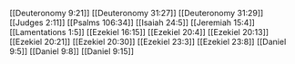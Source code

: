 [[Deuteronomy 9:21]]
[[Deuteronomy 31:27]]
[[Deuteronomy 31:29]]
[[Judges 2:11]]
[[Psalms 106:34]]
[[Isaiah 24:5]]
[[Jeremiah 15:4]]
[[Lamentations 1:5]]
[[Ezekiel 16:15]]
[[Ezekiel 20:4]]
[[Ezekiel 20:13]]
[[Ezekiel 20:21]]
[[Ezekiel 20:30]]
[[Ezekiel 23:3]]
[[Ezekiel 23:8]]
[[Daniel 9:5]]
[[Daniel 9:8]]
[[Daniel 9:15]]
